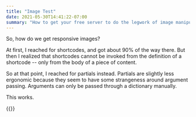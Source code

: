 ```yaml
---
title: "Image Test"
date: 2021-05-30T14:41:22-07:00
summary: "How to get your free server to do the legwork of image manipulation."
---
```


So, how do we get responsive images?

At first, I reached for shortcodes, and got about 90% of the way there. But then I realized that shortcodes cannot be invoked from the definition of a shortcode -- only from the body of a piece of content.

So at that point, I reached for partials instead. Partials are slightly less ergonomic because they seem to have some strangeness around argument passing. Arguments can only be passed through a dictionary manually.

This works.

{{<responsive-image  src="cactus_flower" sizes="(min-width: 1400px) 1400px, 92vw">}}
